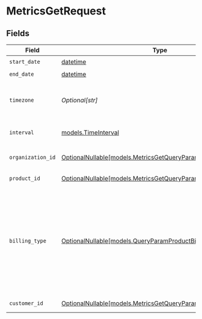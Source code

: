# MetricsGetRequest


## Fields

| Field                                                                                                                                                                       | Type                                                                                                                                                                        | Required                                                                                                                                                                    | Description                                                                                                                                                                 |
| --------------------------------------------------------------------------------------------------------------------------------------------------------------------------- | --------------------------------------------------------------------------------------------------------------------------------------------------------------------------- | --------------------------------------------------------------------------------------------------------------------------------------------------------------------------- | --------------------------------------------------------------------------------------------------------------------------------------------------------------------------- |
| `start_date`                                                                                                                                                                | [datetime](https://docs.python.org/3/library/datetime.html#datetime-objects)                                                                                                | :heavy_check_mark:                                                                                                                                                          | Start date.                                                                                                                                                                 |
| `end_date`                                                                                                                                                                  | [datetime](https://docs.python.org/3/library/datetime.html#datetime-objects)                                                                                                | :heavy_check_mark:                                                                                                                                                          | End date.                                                                                                                                                                   |
| `timezone`                                                                                                                                                                  | *Optional[str]*                                                                                                                                                             | :heavy_minus_sign:                                                                                                                                                          | Timezone to use for the timestamps. Default is UTC.                                                                                                                         |
| `interval`                                                                                                                                                                  | [models.TimeInterval](../models/timeinterval.md)                                                                                                                            | :heavy_check_mark:                                                                                                                                                          | Interval between two timestamps.                                                                                                                                            |
| `organization_id`                                                                                                                                                           | [OptionalNullable[models.MetricsGetQueryParamOrganizationIDFilter]](../models/metricsgetqueryparamorganizationidfilter.md)                                                  | :heavy_minus_sign:                                                                                                                                                          | Filter by organization ID.                                                                                                                                                  |
| `product_id`                                                                                                                                                                | [OptionalNullable[models.MetricsGetQueryParamProductIDFilter]](../models/metricsgetqueryparamproductidfilter.md)                                                            | :heavy_minus_sign:                                                                                                                                                          | Filter by product ID.                                                                                                                                                       |
| `billing_type`                                                                                                                                                              | [OptionalNullable[models.QueryParamProductBillingTypeFilter]](../models/queryparamproductbillingtypefilter.md)                                                              | :heavy_minus_sign:                                                                                                                                                          | Filter by billing type. `recurring` will filter data corresponding to subscriptions creations or renewals. `one_time` will filter data corresponding to one-time purchases. |
| `customer_id`                                                                                                                                                               | [OptionalNullable[models.MetricsGetQueryParamCustomerIDFilter]](../models/metricsgetqueryparamcustomeridfilter.md)                                                          | :heavy_minus_sign:                                                                                                                                                          | Filter by customer ID.                                                                                                                                                      |